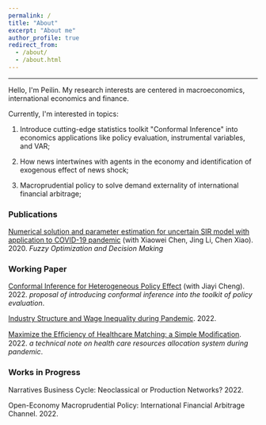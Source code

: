 ```yaml
---
permalink: /
title: "About"
excerpt: "About me"
author_profile: true
redirect_from: 
  - /about/
  - /about.html
---
```

------

Hello, I'm Peilin. My research interests are centered in macroeconomics, international economics and finance. 

Currently, I'm interested in topics:

1) Introduce cutting-edge statistics toolkit "Conformal Inference" into economics applications like policy evaluation, instrumental variables, and VAR;

2) How news intertwines with agents in the economy and identification of exogenous effect of news shock;

3) Macroprudential policy to solve demand externality of international financial arbitrage;

### Publications

[Numerical solution and parameter estimation for uncertain SIR model with application to COVID-19 pandemic](https://tteclinc.github.io/peilinyang//files/UncertaintySIR.pdf) (with Xiaowei Chen, Jing Li, Chen Xiao). 2020. *Fuzzy Optimization and Decision Making*

### Working Paper


[Conformal Inference for Heterogeneous Policy Effect](https://tteclinc.github.io/peilinyang//files/RP_conformal.pdf) (with Jiayi Cheng). 2022. _proposal of introducing conformal inference into the toolkit of policy evaluation_.

[Industry Structure and Wage Inequality during Pandemic](https://tteclinc.github.io/peilinyang//files/Inequality.pdf). 2022.

[Maximize the Efﬁciency of Healthcare Matching: a Simple Modiﬁcation](https://tteclinc.github.io/peilinyang//files/Healthcare_matching.pdf). 2022. _a technical note on health care resources allocation system during pandemic_.

### Works in Progress

Narratives Business Cycle: Neoclassical or Production Networks? 2022.

Open-Economy Macroprudential Policy: International Financial Arbitrage Channel. 2022.
